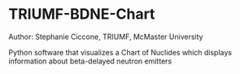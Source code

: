 TRIUMF-BDNE-Chart
=================

Author: Stephanie Ciccone, TRIUMF, McMaster University

Python software that visualizes a Chart of Nuclides which displays information about beta-delayed neutron emitters
